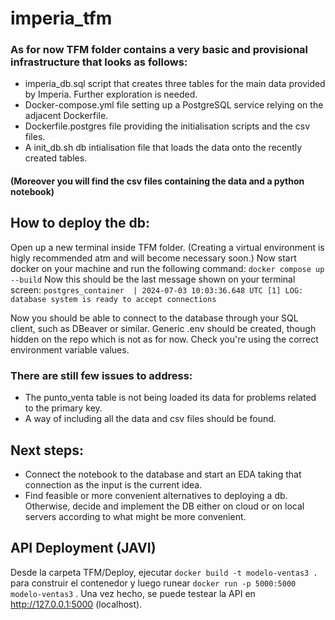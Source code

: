 # imperia_tfm

### As for now TFM folder contains a very basic and provisional infrastructure that looks as follows:
- imperia_db.sql script that creates three tables for the main data provided by Imperia. Further exploration is needed. 
- Docker-compose.yml file setting up a PostgreSQL service relying on the adjacent Dockerfile.
- Dockerfile.postgres file providing the initialisation scripts and the csv files.
- A init_db.sh db intialisation file that loads the data onto the recently created tables.

#### (Moreover you will find the csv files containing the data and a python notebook)

## How to deploy the db:
Open up a new terminal inside TFM folder. (Creating a virtual environment is higly recommended atm and will become necessary soon.) Now start docker on your machine and run the following command: `docker compose up --build`
Now this should be the last message shown on your terminal screen: `postgres_container  | 2024-07-03 10:03:36.648 UTC [1] LOG:  database system is ready to accept connections`

Now you should be able to connect to the database through your SQL client, such as DBeaver or similar. Generic .env should be created, though hidden on the repo which is not as for now. Check you're using the correct environment variable values. 

### There are still few issues to address:
- The punto_venta table is not being loaded its data for problems related to the primary key.
- A way of including all the data and csv files should be found.

## Next steps:
- Connect the notebook to the database and start an EDA taking that connection as the input is the current idea.
- Find feasible or more convenient alternatives to deploying a db. Otherwise, decide and implement the DB either on cloud or on local servers according to what might be more convenient. 
  

## API Deployment (JAVI)
Desde la carpeta TFM/Deploy, ejecutar `docker build -t modelo-ventas3 . ` para construir el contenedor y luego runear `docker run -p 5000:5000 modelo-ventas3` . Una vez hecho, se puede testear la API en http://127.0.0.1:5000 (localhost).